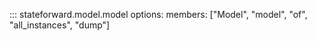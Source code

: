 ::: stateforward.model.model
    options:
       members: ["Model", "model", "of", "all_instances", "dump"]